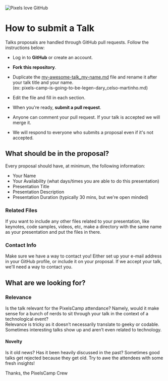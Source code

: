 ![Pixels love GitHub](https://b.pixels.camp/img/pixels_love_github.svg)

How to submit a Talk
========================

Talks proposals are handled through GitHub pull requests. Follow the instructions below:

* Log in to **GitHub** or create an account.
* **Fork this repository**.
* Duplicate the [my-awesome-talk_my-name.md](https://github.com/PixelsCamp/talks_2016/blob/master/my-awesome-talk_my-name.md) file and rename it after your talk title and your name.  
(ex: pixels-camp-is-going-to-be-legen-dary_celso-martinho.md)

* Edit the file and fill in each section.
* When you're ready, **submit a pull request**.
* Anyone can comment your pull request. If your talk is accepted we will merge it.
* We will respond to everyone who submits a proposal even if it's not accepted.


What should be in the proposal?
-------------------------------

Every proposal should have, at minimum, the following information: 

* Your Name
* Your Availability (what days/times you are able to do this presentation)
* Presentation Title
* Presentation Description
* Presentation Duration (typically 30 mins, but we're open minded)


### Related Files

If you want to include any other files related to your presentation, like keynotes, code samples, videos, etc, make a directory with the same name as your presentation and put the files in there.

### Contact Info

Make sure we have a way to contact you! Either set up your e-mail address in your GitHub profile, or include it on your proposal. If we accept your talk, we'll need a way to contact you.


What are we looking for?
------------------------

### Relevance

Is the talk relevant for the PixelsCamp attendance? Namely, would it make sense for a bunch of nerds to sit through your talk in the context of a technological event?  
Relevance is tricky as it doesn’t necessarily translate to geeky or codable. Sometimes interesting talks show up and aren’t even related to technology.

#### Novelty

Is it old news? Has it been heavily discussed in the past? Sometimes good talks get rejected because they get old. Try to awe the attendees with some fresh insights!



Thanks, the PixelsCamp Crew